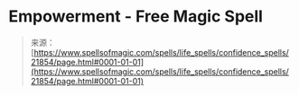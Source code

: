 <!--yml
category: 未分类
date: 2024-06-12 19:05:43
-->

# Empowerment - Free Magic Spell

> 来源：[https://www.spellsofmagic.com/spells/life_spells/confidence_spells/21854/page.html#0001-01-01](https://www.spellsofmagic.com/spells/life_spells/confidence_spells/21854/page.html#0001-01-01)